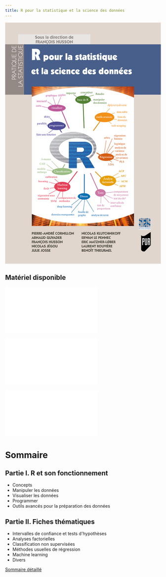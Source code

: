 ```yaml
---
title: R pour la statistique et la science des données 
---
```


![Couverture](/pdf/R_stat_sc_donnees.png)

## Matériel disponible

![Jeux de données](/./liste_don.html)

![Ligne de code utilisées dans les chapitres (y compris les fiches)](/fiche_html/fiche.html)

![Proposition de correction des exercices](/correction_html/correction_exo.html)


# Sommaire

## Partie I. R et son fonctionnement

* Concepts 
* Manipuler les données
* Visualiser les données
* Programmer
* Outils avancés pour la préparation des données

## Partie II. Fiches thématiques

* Intervalles de confiance et tests d'hypothèses
* Analyses factorielles
* Classification non supervisées
* Méthodes usuelles de régression
* Machine learning
* Divers

[Sommaire détaillé](/pdf/TableDesMatieres.pdf)
